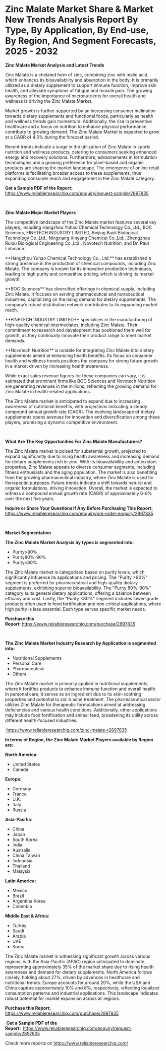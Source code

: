 <p><h1>Zinc Malate Market Share & Market New Trends Analysis Report By Type, By Application, By End-use, By Region, And Segment Forecasts, 2025 - 2032</h1></p><p><strong>Zinc Malate Market Analysis and Latest Trends</strong></p>
<p><p>Zinc Malate is a chelated form of zinc, combining zinc with malic acid, which enhances its bioavailability and absorption in the body. It is primarily utilized as a dietary supplement to support immune function, improve skin health, and alleviate symptoms of fatigue and muscle pain. The growing awareness of the importance of micronutrients for overall health and wellness is driving the Zinc Malate Market.</p><p>Market growth is further supported by an increasing consumer inclination towards dietary supplements and functional foods, particularly as health and wellness trends gain momentum. Additionally, the rise in preventive healthcare and a focus on nutrition to enhance physical performance contribute to growing demand. The Zinc Malate Market is expected to grow at a CAGR of 4.5% during the forecast period.</p><p>Recent trends indicate a surge in the utilization of Zinc Malate in sports nutrition and wellness products, catering to consumers seeking enhanced energy and recovery solutions. Furthermore, advancements in formulation technologies and a growing preference for plant-based and organic products are shaping the market landscape. The emergence of online retail platforms is facilitating broader access to these supplements, thus expanding consumer reach and engagement in the Zinc Malate category.</p></p>
<p><strong>Get a Sample PDF of the Report:&nbsp;</strong> <a href="https://www.reliableresearchiq.com/enquiry/request-sample/2897835?utm_campaign=2593&utm_medium=2&utm_source=Github&utm_content=ia&utm_term=15032025&utm_id=zinc-malate">https://www.reliableresearchiq.com/enquiry/request-sample/2897835</a></p>
<p>&nbsp;</p>
<p><strong>Zinc Malate Major Market Players</strong></p>
<p><p>The competitive landscape of the Zinc Malate market features several key players, including Hangzhou Yuhao Chemical Technology Co.,Ltd., BOC Sciences, FINETECH INDUSTRY LIMITED, Beijing Baidi Biological Technology Co.,Ltd., Ningxiang Xinyang Chemical Co.,Ltd., Zhengzhou Ruipu Biological Engineering Co.,Ltd., Novotech Nutrition, and Dr. Paul Lohmann.</p><p>**Hangzhou Yuhao Chemical Technology Co., Ltd.** has established a strong presence in the production of chemical compounds, including Zinc Malate. The company is known for its innovative production techniques, leading to high purity and competitive pricing, which is driving its market growth.</p><p>**BOC Sciences** has diversified offerings in chemical supply, including Zinc Malate. It focuses on serving pharmaceutical and nutraceutical industries, capitalizing on the rising demand for dietary supplements. The company’s robust distribution network contributes to its expanding market reach.</p><p>**FINETECH INDUSTRY LIMITED** specializes in the manufacturing of high-quality chemical intermediates, including Zinc Malate. Their commitment to research and development has positioned them well for growth, as they continually innovate their product range to meet market demands.</p><p>**Novotech Nutrition** is notable for integrating Zinc Malate into dietary supplements aimed at enhancing health benefits. Its focus on consumer health and wellness trends positions the company for strong future growth in a market driven by increasing health awareness.</p><p>While exact sales revenue figures for these companies can vary, it is estimated that prominent firms like BOC Sciences and Novotech Nutrition are generating revenues in the millions, reflecting the growing demand for Zinc Malate in health-related applications.</p><p>The Zinc Malate market is anticipated to expand due to increasing awareness of nutritional benefits, with projections indicating a steady compound annual growth rate (CAGR). The evolving landscape of dietary supplements opens avenues for innovation and diversification among these players, promising a dynamic competitive environment.</p></p>
<p>&nbsp;</p>
<p><strong>What Are The Key Opportunities For Zinc Malate Manufacturers?</strong></p>
<p><p>The Zinc Malate market is poised for substantial growth, projected to expand significantly due to rising health awareness and increasing demand for dietary supplements rich in zinc. With its bioavailability and antioxidant properties, Zinc Malate appeals to diverse consumer segments, including fitness enthusiasts and the aging population. The market is also benefiting from the growing pharmaceutical industry, where Zinc Malate is used for therapeutic purposes. Future trends indicate a shift towards natural and organic formulations, driving innovation. Overall, the market is expected to witness a compound annual growth rate (CAGR) of approximately 6-8% over the next five years.</p></p>
<p><strong>Inquire or Share Your Questions If Any Before Purchasing This Report:</strong> <a href="https://www.reliableresearchiq.com/enquiry/pre-order-enquiry/2897835?utm_campaign=2593&utm_medium=2&utm_source=Github&utm_content=ia&utm_term=15032025&utm_id=zinc-malate">https://www.reliableresearchiq.com/enquiry/pre-order-enquiry/2897835</a></p>
<p>&nbsp;</p>
<p><strong>Market Segmentation</strong></p>
<p><strong>The Zinc Malate Market Analysis by types is segmented into:</strong></p>
<p><ul><li>Purity>90%</li><li>Purity80%-90%</li><li>Purity<80%</li></ul></p>
<p><p>The Zinc Malate market is categorized based on purity levels, which significantly influence its applications and pricing. The "Purity >90%" segment is preferred for pharmaceutical and high-quality dietary supplements, exhibiting superior bioavailability. The "Purity 80%-90%" category suits general dietary applications, offering a balance between efficacy and cost. Lastly, the "Purity <80%" segment includes lower-grade products often used in food fortification and non-critical applications, where high purity is less essential. Each type serves specific market needs.</p></p>
<p><strong>Purchase this Report:&nbsp;</strong><a href="https://www.reliableresearchiq.com/purchase/2897835?utm_campaign=2593&utm_medium=2&utm_source=Github&utm_content=ia&utm_term=15032025&utm_id=zinc-malate">https://www.reliableresearchiq.com/purchase/2897835</a></p>
<p>&nbsp;</p>
<p><strong>The Zinc Malate Market Industry Research by Application is segmented into:</strong></p>
<p><ul><li>Nutritional Supplements</li><li>Personal Care</li><li>Pharmaceutical</li><li>Others</li></ul></p>
<p><p>The Zinc Malate market is primarily applied in nutritional supplements, where it fortifies products to enhance immune function and overall health. In personal care, it serves as an ingredient due to its skin-soothing properties and potential to aid in acne treatment. The pharmaceutical sector utilizes Zinc Malate for therapeutic formulations aimed at addressing deficiencies and various health conditions. Additionally, other applications may include food fortification and animal feed, broadening its utility across different health-focused industries.</p></p>
<p><a href="https://www.reliableresearchiq.com/zinc-malate-r2897835?utm_campaign=2593&utm_medium=2&utm_source=Github&utm_content=ia&utm_term=15032025&utm_id=zinc-malate">&nbsp;https://www.reliableresearchiq.com/zinc-malate-r2897835</a></p>
<p><strong>In terms of Region, the Zinc Malate Market Players available by Region are:</strong></p>
<p>
    <p> <strong> North America: </strong>
        <ul>
            <li>United States</li>
            <li>Canada</li>
        </ul>
        </p> 
    <p> <strong> Europe: </strong>
        <ul>
            <li>Germany</li>
            <li>France</li>
            <li>U.K.</li>
            <li>Italy</li>
            <li>Russia</li>
        </ul>
        </p> 
    <p> <strong> Asia-Pacific: </strong>
        <ul>
            <li>China</li>
            <li>Japan</li>
            <li>South Korea</li>
            <li>India</li>
            <li>Australia</li>
            <li>China Taiwan</li>
            <li>Indonesia</li>
            <li>Thailand</li>
            <li>Malaysia</li>
        </ul>
        </p> 
    <p> <strong> Latin America: </strong>
        <ul>
            <li>Mexico</li>
            <li>Brazil</li>
            <li>Argentina Korea</li>
            <li>Colombia</li>
        </ul>
        </p> 
    <p> <strong> Middle East & Africa: </strong>
        <ul>
            <li>Turkey</li>
            <li>Saudi</li>
            <li>Arabia</li>
            <li>UAE</li>
            <li>Korea</li>
        </ul>
    </p>
    </p>
<p><p>The Zinc Malate market is witnessing significant growth across various regions, with the Asia-Pacific (APAC) region anticipated to dominate, representing approximately 35% of the market share due to rising health awareness and demand for dietary supplements. North America follows closely, holding about 27%, driven by advances in healthcare and nutritional trends. Europe accounts for around 20%, while the USA and China capture approximately 10% and 8%, respectively, reflecting localized consumption patterns and industrial applications. This landscape indicates robust potential for market expansion across all regions.</p></p>
<p><strong>Purchase this Report: </strong><a href="https://www.reliableresearchiq.com/purchase/2897835?utm_campaign=2593&utm_medium=2&utm_source=Github&utm_content=ia&utm_term=15032025&utm_id=zinc-malate">https://www.reliableresearchiq.com/purchase/2897835</a></p>
<p>&nbsp;<strong>Get a Sample PDF of the Report:&nbsp;&nbsp;</strong><a href="https://www.reliableresearchiq.com/enquiry/request-sample/2897835?utm_campaign=2593&utm_medium=2&utm_source=Github&utm_content=ia&utm_term=15032025&utm_id=zinc-malate">https://www.reliableresearchiq.com/enquiry/request-sample/2897835</a></p>
<p><strong></strong></p>
<p>Check more reports on <a href="https://www.reliableresearchiq.com/?utm_campaign=2593&utm_medium=2&utm_source=Github&utm_content=ia&utm_term=15032025&utm_id=zinc-malate">https://www.reliableresearchiq.com/</a></p>